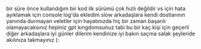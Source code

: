 bir süre önce kullandığım bir kod ilk sürümü çok hızlı değildir vs için hata ayıklamak için console log'da ekledim slow arkadaşlara kendi dostlarının yanında durmayan veletler için
hayatınızda hiç bir zaman başarılı olamayacaksınız hepiniz gpt kıngdomsunuz tabi bu bir kaç kişi için geçerli diğer arkadaşlara iyi günler dilerim kendinize iyi bakın
saçma salak şeyleride akılınıza takmayınız (:
